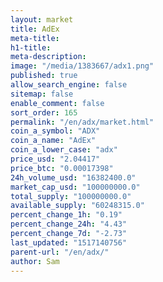 ```yaml
---
layout: market
title: AdEx
meta-title: 
h1-title: 
meta-description: 
image: "/media/1383667/adx1.png"
published: true
allow_search_engine: false
sitemap: false
enable_comment: false
sort_order: 165
permalink: "/en/adx/market.html"
coin_a_symbol: "ADX"
coin_a_name: "AdEx"
coin_a_lower_case: "adx"
price_usd: "2.04417"
price_btc: "0.00017398"
24h_volume_usd: "16382400.0"
market_cap_usd: "100000000.0"
total_supply: "100000000.0"
available_supply: "60248315.0"
percent_change_1h: "0.19"
percent_change_24h: "4.43"
percent_change_7d: "-2.73"
last_updated: "1517140756"
parent-url: "/en/adx/"
author: Sam
---
```


